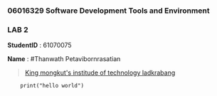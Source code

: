### 06016329 Software Development Tools and Environment

### LAB 2

**StudentID** : 61070075

**Name** :  #Thanwath Petavibornrasatian


> [King mongkut's institude of technology ladkrabang](https://www.reg.kmitl.ac.th/index/)

```
    print("hello world")
```



